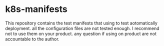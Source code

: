 # k8s-manifests

This repository contains the test manifests that using to test aotomatically deployment.
all the configuration files are not tested enough. I recommend not to use them on your product.
any question if using on product are not accountable to the author.
